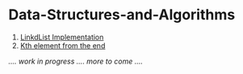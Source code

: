 # Data-Structures-and-Algorithms

1. [LinkdList Implementation](https://github.com/Rhiannon98/Data-Structures-and-Algorithms/tree/master/Data-Structures/LinkList)
2. [Kth element from the end]()

*.... work in progress .... more to come ....*